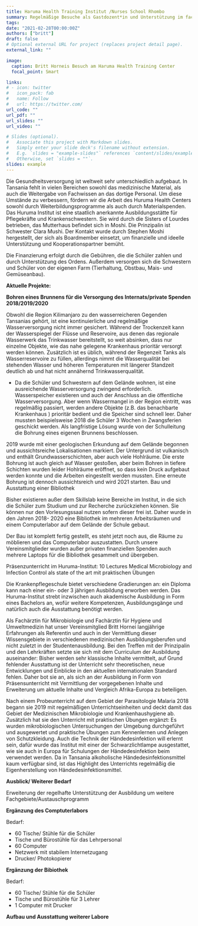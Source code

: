```yaml
---
title: Haruma Health Training Institut /Nurses School Rhombo
summary: Regelmäßige Besuche als Gastdozent*in und Unterstützung im fachlichen Wissensauf- und Ausbau
tags:
date: "2021-02-28T00:00:00Z"
authors: ["britt"]
draft: false
# Optional external URL for project (replaces project detail page).
external_link: ""

image:
  caption: Britt Horneis Besuch am Haruma Health Training Center
  focal_point: Smart

links:
# - icon: twitter
#   icon_pack: fab
#   name: Follow
#   url: https://twitter.com/
url_code: ""
url_pdf: ""
url_slides: ""
url_video: ""

# Slides (optional).
#   Associate this project with Markdown slides.
#   Simply enter your slide deck's filename without extension.
#   E.g. `slides = "example-slides"` references `content/slides/example-slides.md`.
#   Otherwise, set `slides = ""`.
slides: example
---
```

Die Gesundheitsversorgung ist weltweit sehr unterschiedlich aufgebaut. In Tansania fehlt in vielen Bereichen sowohl das medizinische Material, als auch die Weitergabe von Fachwissen an das dortige Personal. Um diese Umstände zu verbessern, fördern wir die Arbeit des Huruma Health Centers sowohl durch Weiterbildungsprogramme als auch durch Materialspenden. 
Das Huruma Institut ist eine staatlich anerkannte Ausbildungsstätte für Pflegekräfte und Krankenschwestern. Sie wird durch die Sisters of Lourdes betrieben, das Mutterhaus befindet sich in Moshi. Die Prinzipalin ist Schwester Clara Mushi. Der Kontakt wurde durch Stephen Moshi hergestellt, der sich als Boardmember einsetzt, um finanzielle und ideelle Unterstützung und Kooperationspartner bemüht.


Die Finanzierung erfolgt durch die Gebühren, die die Schüler zahlen und durch Unterstützung des Ordens. Außerdem versorgen sich die Schwestern und Schüler von der eigenen Farm (Tierhaltung, Obstbau, Mais- und Gemüseanbau).

**Aktuelle Projekte:** 

**Bohren eines Brunnens für die Versorgung des Internats/private Spenden 2018/2019/2020**

Obwohl die Region Kilimanjaro zu den wasserreicheren Gegenden Tansanias gehört, ist eine kontinuierliche und regelmäßige Wasserversorgung nicht immer gesichert. Während der Trockenzeit kann der Wasserspiegel der Flüsse und Reservoire, aus denen das regionale Wasserwerk das Trinkwasser bereitstellt, so weit absinken, dass nur einzelne Objekte, wie das nahe gelegene Krankenhaus prioritär versorgt werden können. Zusätzlich ist es üblich, während der Regenzeit Tanks als Wasserreservoire zu füllen, allerdings nimmt die Wasserqualität bei stehenden Wasser und höheren Temperaturen mit längerer Standzeit deutlich ab und hat nicht annähernd Trinkwasserqualität.
-	Da die Schüler und Schwestern auf dem Gelände wohnen, ist eine ausreichende Wasserversorgung zwingend erforderlich. Wasserspeicher existieren und auch der Anschluss an die öffentliche Wasserversorgung. Aber wenn Wassermangel in der Region eintritt, was regelmäßig passiert, werden andere Objekte (z.B. das benachbarte Krankenhaus ) prioritär bedient und die Speicher sind schnell leer. Daher mussten beispielsweise 2018 die Schüler 3 Wochen in Zwangsferien geschickt werden. Als langfristige Lösung wurde von der Schulleitung die Bohrung eines eigenen Brunnens beschlossen.

2019 wurde mit einer geologischen Erkundung auf dem Gelände begonnen und aussichtsreiche Lokalisationen markiert. Der Untergrund ist vulkanisch und enthält Grundwasserschichten, aber auch viele Hohlräume. Die erste Bohrung ist auch gleich auf Wasser gestoßen, aber beim Bohren in tiefere Schichten wurden leider Hohlräume eröffnet, so dass kein Druck aufgebaut werden konnte und die Arbeiten eingestellt werden mussten. Eine erneute Bohrung ist dennoch aussichtsreich und wird 2021 starten.
Bau und Ausstattung einer Bibliothek

Bisher existieren außer dem Skillslab keine Bereiche im Institut, in die sich die Schüler zum Studium und zur Recherche zurückziehen können. Sie können nur den Vorlesungssaal nutzen sofern dieser frei ist. Daher wurde in den Jahren 2018- 2020 eine Bibliothek im mehreren Arbeitsräumen und einem Computerlabor auf dem Gelände der Schule gebaut. 

Der Bau ist komplett fertig gestellt, es steht jetzt noch aus, die Räume zu möblieren und das Computerlabor auszustatten. Durch unsere Vereinsmitglieder wurden außer privaten finanziellen Spenden auch mehrere Laptops für die Bibliothek gesammelt und übergeben.


Präsenzunterricht im Huruma-Institut: 10 Lectures Medical Microbiology and Infection Control als state of the art mit praktischen Übungen 

Die Krankenpflegeschule bietet verschiedene Gradierungen an: ein Diploma kann nach einer ein- oder 3 jährigen Ausbildung erworben werden. Das Huruma-Institut strebt inzwischen auch akademische Ausbildung in Form eines Bachelors an, wofür weitere Kompetenzen, Ausbildungsgänge und natürlich auch die Ausstattung benötigt werden.

Als Fachärztin für Mikrobiologie und Fachärztin für Hygiene und Umweltmedizin hat unser Vereinsmitglied Britt Hornei langjährige Erfahrungen als Referentin und auch in der Vermittlung dieser Wissensgebiete in verschiedenen medizinischen Ausbildungsberufen und nicht zuletzt in der Studentenausbildung. 
Bei den Treffen mit der Prinzipalin und den Lehrkräften setzte sie sich mit dem Curriculum der Ausbildung auseinander: Bisher werden sehr klassische Inhalte vermittelt, auf Grund fehlender Ausstattung ist der Unterricht sehr theoretischen, neue Entwicklungen und Einblicke in den aktuellen internationalen Standard fehlen. Daher bot sie an, als sich an der Ausbildung in Form von Präsensunterricht mit Vermittlung der vorgegebenen Inhalte und Erweiterung um aktuelle Inhalte und Vergleich Afrika-Europa zu beteiligen. 

Nach einem Probeunterricht auf dem Gebiet der Parasitologie Malaria 2018 begann sie 2019 mit regelmäßigen Unterrichtseinheiten und deckt damit das Gebiet der Medizinischen Mikrobiologie und Krankenhaushygiene ab. Zusätzlich hat sie den Unterricht mit praktischen Übungen ergänzt: Es wurden mikrobiologischen Untersuchungen der Umgebung durchgeführt und ausgewertet und praktische Übungen zum Kennenlernen und Anlegen von Schutzkleidung. Auch die Technik der Händedesinfektion will erlernt sein, dafür wurde das Institut mit einer der Schwarzlichtlampe ausgestattet, wie sie auch in Europa für Schulungen der Händedesinfektion beim verwendet werden. Da in Tansania alkoholische Händedesinfektionsmittel kaum verfügbar sind, ist das Highlight des Unterrichts regelmäßig die Eigenherstellung von Händedesinfektionsmittel.  



**Ausblick/ Weiterer Bedarf**

Erweiterung der regelhafte Unterstützung der Ausbildung um weitere Fachgebiete/Austauschprogramm

**Ergänzung des Comptuterlabors** 

Bedarf:
-	60 Tische/ Stühle für die Schüler
- Tische und Bürostühle für das Lehrpersonal
-	60 Computer
-	Netzwerk mit stabilem Internetzugang
-	Drucker/ Photokopierer

**Ergänzung der Bibiothek** 

Bedarf: 
-	60 Tische/ Stühle für die Schüler
-	Tische und Bürostühle für 3 Lehrer
-	1 Computer mit Drucker 

**Aufbau und Ausstattung weiterer Labore** 


